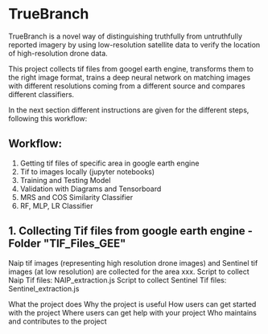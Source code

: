 # TrueBranch

TrueBranch is a novel way of distinguishing truthfully from untruthfully reported imagery by using low-resolution satellite data to verify the location of high-resolution drone data.

This project collects tif files from googel earth engine, transforms them to the right image format, trains a deep neural network on matching images with different resolutions coming from a different source and compares different classifiers.

In the next section different instructions are given for the different steps, following this workflow:

## Workflow:

1.	Getting tif files of specific area in google earth engine
2.	Tif to images locally (jupyter notebooks)
3.	Training and Testing Model
4.	Validation with Diagrams and Tensorboard
5.	MRS and COS Similarity Classifier 
6.	RF, MLP, LR Classifier

## 1. Collecting Tif files from google earth engine - Folder "TIF_Files_GEE"
Naip tif images (representing high resolution drone images) and Sentinel tif images (at low resolution) are collected for the area xxx.
Script to collect Naip Tif files: NAIP_extraction.js 
Script to collect Sentinel Tif files: Sentinel_extraction.js

What the project does
Why the project is useful
How users can get started with the project
Where users can get help with your project
Who maintains and contributes to the project
